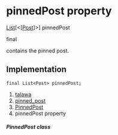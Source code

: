 
<div>

# pinnedPost property

</div>


[List](https://api.flutter.dev/flutter/dart-core/List-class.html)[\<[[Post](../../models_post_post_model/Post-class.html)]\>]
pinnedPost


final




contains the pinned post.



## Implementation

``` language-dart
final List<Post> pinnedPost;
```







1.  [talawa](../../index.html)
2.  [pinned_post](../../widgets_pinned_post/)
3.  [PinnedPost](../../widgets_pinned_post/PinnedPost-class.html)
4.  pinnedPost property

##### PinnedPost class







